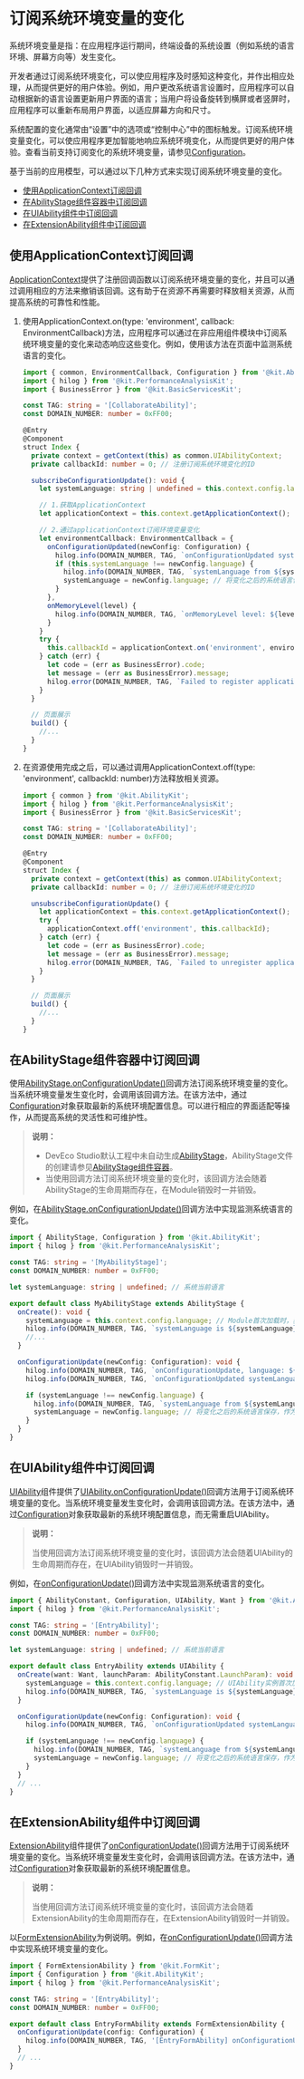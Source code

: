 # 订阅系统环境变量的变化

系统环境变量是指：在应用程序运行期间，终端设备的系统设置（例如系统的语言环境、屏幕方向等）发生变化。

开发者通过订阅系统环境变化，可以使应用程序及时感知这种变化，并作出相应处理，从而提供更好的用户体验。例如，用户更改系统语言设置时，应用程序可以自动根据新的语言设置更新用户界面的语言；当用户将设备旋转到横屏或者竖屏时，应用程序可以重新布局用户界面，以适应屏幕方向和尺寸。

系统配置的变化通常由“设置”中的选项或“控制中心”中的图标触发。订阅系统环境变量变化，可以使应用程序更加智能地响应系统环境变化，从而提供更好的用户体验。查看当前支持订阅变化的系统环境变量，请参见[Configuration](../reference/apis-ability-kit/js-apis-app-ability-configuration.md)。

基于当前的应用模型，可以通过以下几种方式来实现订阅系统环境变量的变化。

- [使用ApplicationContext订阅回调](#使用applicationcontext订阅回调)
- [在AbilityStage组件容器中订阅回调](#在abilitystage组件容器中订阅回调)
- [在UIAbility组件中订阅回调](#在uiability组件中订阅回调)
- [在ExtensionAbility组件中订阅回调](#在extensionability组件中订阅回调)

## 使用ApplicationContext订阅回调

[ApplicationContext](../reference/apis-ability-kit/js-apis-inner-application-applicationContext.md)提供了注册回调函数以订阅系统环境变量的变化，并且可以通过调用相应的方法来撤销该回调。这有助于在资源不再需要时释放相关资源，从而提高系统的可靠性和性能。

<!--code_no_check-->
1. 使用ApplicationContext.on(type: 'environment', callback: EnvironmentCallback)方法，应用程序可以通过在非应用组件模块中订阅系统环境变量的变化来动态响应这些变化。例如，使用该方法在页面中监测系统语言的变化。

    ```ts
    import { common, EnvironmentCallback, Configuration } from '@kit.AbilityKit';
    import { hilog } from '@kit.PerformanceAnalysisKit';
    import { BusinessError } from '@kit.BasicServicesKit';

    const TAG: string = '[CollaborateAbility]';
    const DOMAIN_NUMBER: number = 0xFF00;

    @Entry
    @Component
    struct Index {
      private context = getContext(this) as common.UIAbilityContext;
      private callbackId: number = 0; // 注册订阅系统环境变化的ID

      subscribeConfigurationUpdate(): void {
        let systemLanguage: string | undefined = this.context.config.language; // 获取系统当前语言

        // 1.获取ApplicationContext
        let applicationContext = this.context.getApplicationContext();

        // 2.通过applicationContext订阅环境变量变化
        let environmentCallback: EnvironmentCallback = {
          onConfigurationUpdated(newConfig: Configuration) {
            hilog.info(DOMAIN_NUMBER, TAG, `onConfigurationUpdated systemLanguage is ${systemLanguage}, newConfig: ${JSON.stringify(newConfig)}`);
            if (this.systemLanguage !== newConfig.language) {
              hilog.info(DOMAIN_NUMBER, TAG, `systemLanguage from ${systemLanguage} changed to ${newConfig.language}`);
              systemLanguage = newConfig.language; // 将变化之后的系统语言保存，作为下一次变化前的系统语言
            }
          },
          onMemoryLevel(level) {
            hilog.info(DOMAIN_NUMBER, TAG, `onMemoryLevel level: ${level}`);
          }
        }
        try {
          this.callbackId = applicationContext.on('environment', environmentCallback);
        } catch (err) {
          let code = (err as BusinessError).code;
          let message = (err as BusinessError).message;
          hilog.error(DOMAIN_NUMBER, TAG, `Failed to register applicationContext. Code is ${code}, message is ${message}`);
        }
      }

      // 页面展示
      build() {
        //...
      }
    }
    ```

2. 在资源使用完成之后，可以通过调用ApplicationContext.off(type: 'environment', callbackId: number)方法释放相关资源。

    ```ts
    import { common } from '@kit.AbilityKit';
    import { hilog } from '@kit.PerformanceAnalysisKit';
    import { BusinessError } from '@kit.BasicServicesKit';

    const TAG: string = '[CollaborateAbility]';
    const DOMAIN_NUMBER: number = 0xFF00;

    @Entry
    @Component
    struct Index {
      private context = getContext(this) as common.UIAbilityContext;
      private callbackId: number = 0; // 注册订阅系统环境变化的ID

      unsubscribeConfigurationUpdate() {
        let applicationContext = this.context.getApplicationContext();
        try {
          applicationContext.off('environment', this.callbackId);
        } catch (err) {
          let code = (err as BusinessError).code;
          let message = (err as BusinessError).message;
          hilog.error(DOMAIN_NUMBER, TAG, `Failed to unregister applicationContext. Code is ${code}, message is ${message}`);
        }
      }

      // 页面展示
      build() {
        //...
      }
    }
    ```

## 在AbilityStage组件容器中订阅回调

使用[AbilityStage.onConfigurationUpdate()](../reference/apis-ability-kit/js-apis-app-ability-abilityStage.md#abilitystageonconfigurationupdate)回调方法订阅系统环境变量的变化。当系统环境变量发生变化时，会调用该回调方法。在该方法中，通过[Configuration](../reference/apis-ability-kit/js-apis-app-ability-configuration.md)对象获取最新的系统环境配置信息。可以进行相应的界面适配等操作，从而提高系统的灵活性和可维护性。

> **说明：**
>
> - DevEco Studio默认工程中未自动生成[AbilityStage](../reference/apis-ability-kit/js-apis-app-ability-abilityStage.md)，AbilityStage文件的创建请参见[AbilityStage组件容器](abilitystage.md)。
> - 当使用回调方法订阅系统环境变量的变化时，该回调方法会随着AbilityStage的生命周期而存在，在Module销毁时一并销毁。

例如，在[AbilityStage.onConfigurationUpdate()](../reference/apis-ability-kit/js-apis-app-ability-abilityStage.md#abilitystageonconfigurationupdate)回调方法中实现监测系统语言的变化。

```ts
import { AbilityStage, Configuration } from '@kit.AbilityKit';
import { hilog } from '@kit.PerformanceAnalysisKit';

const TAG: string = '[MyAbilityStage]';
const DOMAIN_NUMBER: number = 0xFF00;

let systemLanguage: string | undefined; // 系统当前语言

export default class MyAbilityStage extends AbilityStage {
  onCreate(): void {
    systemLanguage = this.context.config.language; // Module首次加载时，获取系统当前语言
    hilog.info(DOMAIN_NUMBER, TAG, `systemLanguage is ${systemLanguage}`);
    //...
  }

  onConfigurationUpdate(newConfig: Configuration): void {
    hilog.info(DOMAIN_NUMBER, TAG, `onConfigurationUpdate, language: ${newConfig.language}`);
    hilog.info(DOMAIN_NUMBER, TAG, `onConfigurationUpdated systemLanguage is ${systemLanguage}, newConfig: ${JSON.stringify(newConfig)}`);

    if (systemLanguage !== newConfig.language) {
      hilog.info(DOMAIN_NUMBER, TAG, `systemLanguage from ${systemLanguage} changed to ${newConfig.language}`);
      systemLanguage = newConfig.language; // 将变化之后的系统语言保存，作为下一次变化前的系统语言
    }
  }
}
```

## 在UIAbility组件中订阅回调

[UIAbility](../reference/apis-ability-kit/js-apis-app-ability-uiAbility.md)组件提供了[UIAbility.onConfigurationUpdate()](../reference/apis-ability-kit/js-apis-app-ability-ability.md#abilityonconfigurationupdate)回调方法用于订阅系统环境变量的变化。当系统环境变量发生变化时，会调用该回调方法。在该方法中，通过[Configuration](../reference/apis-ability-kit/js-apis-app-ability-configuration.md)对象获取最新的系统环境配置信息，而无需重启UIAbility。

> **说明：**
>
> 当使用回调方法订阅系统环境变量的变化时，该回调方法会随着UIAbility的生命周期而存在，在UIAbility销毁时一并销毁。

例如，在[onConfigurationUpdate()](../reference/apis-ability-kit/js-apis-app-ability-ability.md#abilityonconfigurationupdate)回调方法中实现监测系统语言的变化。

```ts
import { AbilityConstant, Configuration, UIAbility, Want } from '@kit.AbilityKit';
import { hilog } from '@kit.PerformanceAnalysisKit';

const TAG: string = '[EntryAbility]';
const DOMAIN_NUMBER: number = 0xFF00;

let systemLanguage: string | undefined; // 系统当前语言

export default class EntryAbility extends UIAbility {
  onCreate(want: Want, launchParam: AbilityConstant.LaunchParam): void {
    systemLanguage = this.context.config.language; // UIAbility实例首次加载时，获取系统当前语言
    hilog.info(DOMAIN_NUMBER, TAG, `systemLanguage is ${systemLanguage}`);
  }

  onConfigurationUpdate(newConfig: Configuration): void {
    hilog.info(DOMAIN_NUMBER, TAG, `onConfigurationUpdated systemLanguage is ${systemLanguage}, newConfig: ${JSON.stringify(newConfig)}`);

    if (systemLanguage !== newConfig.language) {
      hilog.info(DOMAIN_NUMBER, TAG, `systemLanguage from ${systemLanguage} changed to ${newConfig.language}`);
      systemLanguage = newConfig.language; // 将变化之后的系统语言保存，作为下一次变化前的系统语言
    }
  }
  // ...
}
```

## 在ExtensionAbility组件中订阅回调

[ExtensionAbility](../reference/apis-ability-kit/js-apis-app-ability-extensionAbility.md)组件提供了[onConfigurationUpdate()](../reference/apis-ability-kit/js-apis-app-ability-ability.md#abilityonconfigurationupdate)回调方法用于订阅系统环境变量的变化。当系统环境变量发生变化时，会调用该回调方法。在该方法中，通过[Configuration](../reference/apis-ability-kit/js-apis-app-ability-configuration.md)对象获取最新的系统环境配置信息。

> **说明：**
>
> 当使用回调方法订阅系统环境变量的变化时，该回调方法会随着ExtensionAbility的生命周期而存在，在ExtensionAbility销毁时一并销毁。

以[FormExtensionAbility](../reference/apis-form-kit/js-apis-app-form-formExtensionAbility.md)为例说明。例如，在[onConfigurationUpdate()](../reference/apis-ability-kit/js-apis-app-ability-ability.md#abilityonconfigurationupdate)回调方法中实现系统环境变量的变化。

```ts
import { FormExtensionAbility } from '@kit.FormKit';
import { Configuration } from '@kit.AbilityKit';
import { hilog } from '@kit.PerformanceAnalysisKit';

const TAG: string = '[EntryAbility]';
const DOMAIN_NUMBER: number = 0xFF00;

export default class EntryFormAbility extends FormExtensionAbility {
  onConfigurationUpdate(config: Configuration) {
    hilog.info(DOMAIN_NUMBER, TAG, '[EntryFormAbility] onConfigurationUpdate:' + JSON.stringify(config));
  }
  // ...
}
```
